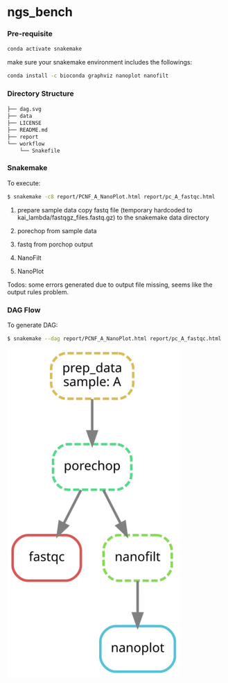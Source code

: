 # ngs_bench
### Pre-requisite
```bash
conda activate snakemake 
```
make sure your snakemake environment includes the followings:
```bash
conda install -c bioconda graphviz nanoplot nanofilt
```

### Directory Structure

```
├── dag.svg
├── data
├── LICENSE
├── README.md
├── report
└── workflow
    └── Snakefile
```

### Snakemake
To execute:
```bash
$ snakemake -c8 report/PCNF_A_NanoPlot.html report/pc_A_fastqc.html 
```

1. prepare sample data
   copy fastq file (temporary hardcoded to kai_lambda/fastqgz_files.fastq.gz) to the snakemake data directory

2. porechop from sample data

3. fastq from porchop output

4. NanoFilt 

5. NanoPlot

Todos: some errors generated due to output file missing, seems like the output rules problem.


### DAG Flow
To generate DAG:
```bash
$ snakemake --dag report/PCNF_A_NanoPlot.html report/pc_A_fastqc.html | dot -Tsvg > dag.svg
 ```
<p align="left"><img src="dag.svg" alt="DAG" width="400"></p>


